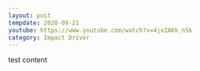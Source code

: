 ```yaml
---
layout: post
tempdate: 2020-09-21
youtube: https://www.youtube.com/watch?v=4jxZAKk_nSk
category: Impact Driver
---
```

test content